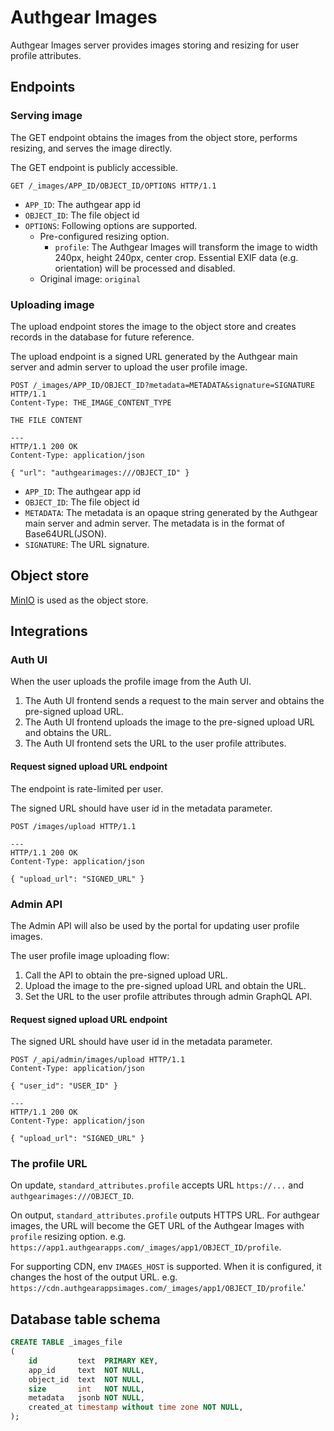 # Authgear Images

Authgear Images server provides images storing and resizing for user profile attributes.

## Endpoints

### Serving image

The GET endpoint obtains the images from the object store, performs resizing, and serves the image directly.

The GET endpoint is publicly accessible.

```
GET /_images/APP_ID/OBJECT_ID/OPTIONS HTTP/1.1
```

- `APP_ID`: The authgear app id
- `OBJECT_ID`: The file object id
- `OPTIONS`: Following options are supported.
    - Pre-configured resizing option.
        - `profile`: The Authgear Images will transform the image to width 240px, height 240px, center crop. Essential EXIF data (e.g. orientation) will be processed and disabled.
    - Original image: `original`

### Uploading image

The upload endpoint stores the image to the object store and creates records in the database for future reference.

The upload endpoint is a signed URL generated by the Authgear main server and admin server to upload the user profile image.

```
POST /_images/APP_ID/OBJECT_ID?metadata=METADATA&signature=SIGNATURE HTTP/1.1
Content-Type: THE_IMAGE_CONTENT_TYPE

THE FILE CONTENT

---
HTTP/1.1 200 OK
Content-Type: application/json

{ "url": "authgearimages:///OBJECT_ID" }
```

- `APP_ID`: The authgear app id
- `OBJECT_ID`: The file object id
- `METADATA`: The metadata is an opaque string generated by the Authgear main server and admin server. The metadata is in the format of Base64URL(JSON).
- `SIGNATURE`: The URL signature.

## Object store

[MinIO](https://min.io/) is used as the object store.

## Integrations

### Auth UI

When the user uploads the profile image from the Auth UI.
1. The Auth UI frontend sends a request to the main server and obtains the pre-signed upload URL.
1. The Auth UI frontend uploads the image to the pre-signed upload URL and obtains the URL.
1. The Auth UI frontend sets the URL to the user profile attributes.

#### Request signed upload URL endpoint

The endpoint is rate-limited per user.

The signed URL should have user id in the metadata parameter.

```
POST /images/upload HTTP/1.1

---
HTTP/1.1 200 OK
Content-Type: application/json

{ "upload_url": "SIGNED_URL" }
```

### Admin API

The Admin API will also be used by the portal for updating user profile images.

The user profile image uploading flow:
1. Call the API to obtain the pre-signed upload URL.
2. Upload the image to the pre-signed upload URL and obtain the URL.
3. Set the URL to the user profile attributes through admin GraphQL API.

#### Request signed upload URL endpoint

The signed URL should have user id in the metadata parameter.

```
POST /_api/admin/images/upload HTTP/1.1
Content-Type: application/json

{ "user_id": "USER_ID" }

---
HTTP/1.1 200 OK
Content-Type: application/json

{ "upload_url": "SIGNED_URL" }
```

### The profile URL

On update, `standard_attributes.profile` accepts URL `https://...` and `authgearimages:///OBJECT_ID`.

On output, `standard_attributes.profile` outputs HTTPS URL. For authgear images, the URL will become the GET URL of the Authgear Images with `profile` resizing option. e.g. `https://app1.authgearapps.com/_images/app1/OBJECT_ID/profile`.

For supporting CDN, env `IMAGES_HOST` is supported. When it is configured, it changes the host of the output URL. e.g. `https://cdn.authgearappsimages.com/_images/app1/OBJECT_ID/profile`.'

## Database table schema

```sql
CREATE TABLE _images_file
(
    id         text  PRIMARY KEY,
    app_id     text  NOT NULL,
    object_id  text  NOT NULL,
    size       int   NOT NULL,
    metadata   jsonb NOT NULL,
    created_at timestamp without time zone NOT NULL,
);
```
